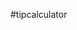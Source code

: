 #tipcalculator
<a href="//imgur.com/0k17w"></a></blockquote><script async src="//s.imgur.com/min/embed.js" charset="utf-8"></script>
